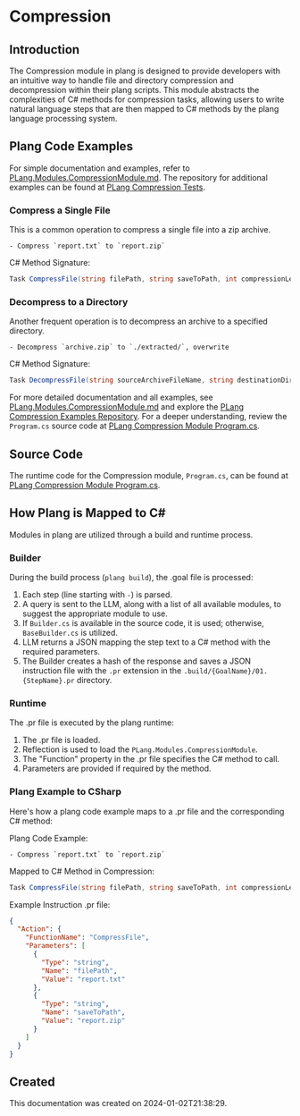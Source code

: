 
# Compression

## Introduction
The Compression module in plang is designed to provide developers with an intuitive way to handle file and directory compression and decompression within their plang scripts. This module abstracts the complexities of C# methods for compression tasks, allowing users to write natural language steps that are then mapped to C# methods by the plang language processing system.

## Plang Code Examples
For simple documentation and examples, refer to [PLang.Modules.CompressionModule.md](./PLang.Modules.CompressionModule.md). The repository for additional examples can be found at [PLang Compression Tests](https://github.com/PLangHQ/plang/tree/main/Tests/Compression).

### Compress a Single File
This is a common operation to compress a single file into a zip archive.
```plang
- Compress `report.txt` to `report.zip`
```
C# Method Signature:
```csharp
Task CompressFile(string filePath, string saveToPath, int compressionLevel = 0)
```

### Decompress to a Directory
Another frequent operation is to decompress an archive to a specified directory.
```plang
- Decompress `archive.zip` to `./extracted/`, overwrite
```
C# Method Signature:
```csharp
Task DecompressFile(string sourceArchiveFileName, string destinationDirectoryName, bool overwrite = false)
```

For more detailed documentation and all examples, see [PLang.Modules.CompressionModule.md](./PLang.Modules.CompressionModule.md) and explore the [PLang Compression Examples Repository](https://github.com/PLangHQ/plang/tree/main/Tests/Compression). For a deeper understanding, review the `Program.cs` source code at [PLang Compression Module Program.cs](https://github.com/PLangHQ/plang/tree/main/PLang/Modules/CompressionModule/Program.cs).

## Source Code
The runtime code for the Compression module, `Program.cs`, can be found at [PLang Compression Module Program.cs](https://github.com/PLangHQ/plang/tree/main/PLang/Modules/CompressionModule/Program.cs).

## How Plang is Mapped to C#
Modules in plang are utilized through a build and runtime process.

### Builder
During the build process (`plang build`), the .goal file is processed:
1. Each step (line starting with `-`) is parsed.
2. A query is sent to the LLM, along with a list of all available modules, to suggest the appropriate module to use.
3. If `Builder.cs` is available in the source code, it is used; otherwise, `BaseBuilder.cs` is utilized.
4. LLM returns a JSON mapping the step text to a C# method with the required parameters.
5. The Builder creates a hash of the response and saves a JSON instruction file with the `.pr` extension in the `.build/{GoalName}/01. {StepName}.pr` directory.

### Runtime
The .pr file is executed by the plang runtime:
1. The .pr file is loaded.
2. Reflection is used to load the `PLang.Modules.CompressionModule`.
3. The "Function" property in the .pr file specifies the C# method to call.
4. Parameters are provided if required by the method.

### Plang Example to CSharp
Here's how a plang code example maps to a .pr file and the corresponding C# method:

Plang Code Example:
```plang
- Compress `report.txt` to `report.zip`
```

Mapped to C# Method in Compression:
```csharp
Task CompressFile(string filePath, string saveToPath, int compressionLevel = 0)
```

Example Instruction .pr file:
```json
{
  "Action": {
    "FunctionName": "CompressFile",
    "Parameters": [
      {
        "Type": "string",
        "Name": "filePath",
        "Value": "report.txt"
      },
      {
        "Type": "string",
        "Name": "saveToPath",
        "Value": "report.zip"
      }
    ]
  }
}
```

## Created
This documentation was created on 2024-01-02T21:38:29.
